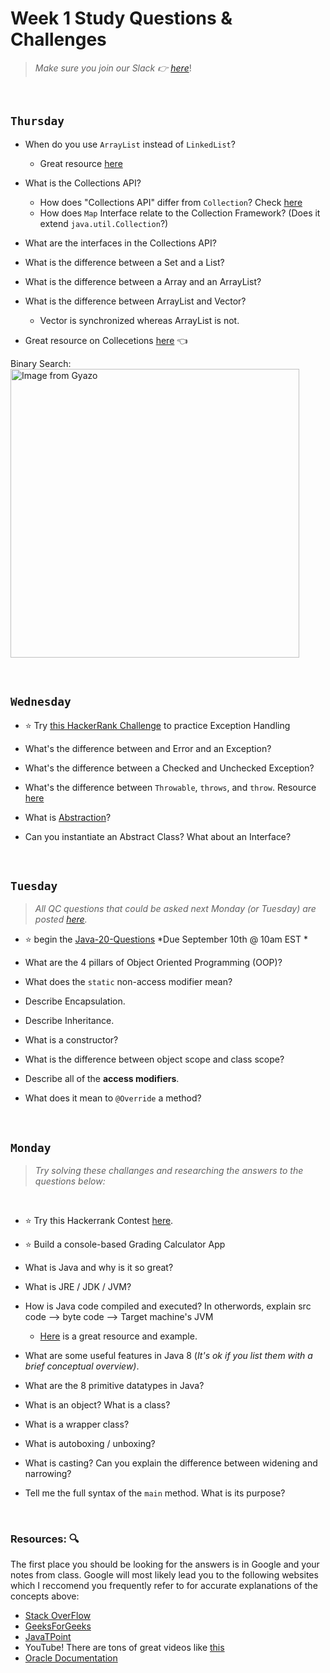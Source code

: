 # Week 1 Study Questions & Challenges
> *Make sure you join our Slack :point_right: [here](https://join.slack.com/t/210823-enterprise/shared_invite/zt-uf8m1o2a-UohL6Xj2ygl~BBUf__CqGg)*!

<br>

## `Thursday`
- When do you use `ArrayList` instead of `LinkedList`?
   - Great resource [here](https://stackoverflow.com/questions/322715/when-to-use-linkedlist-over-arraylist-in-java)
- What is the Collections API?
   - How does "Collections API" differ from `Collection`? Check [here](https://www.tutorialspoint.com/difference-between-collection-and-collections-in-java#:~:text=Collection%20framework%20contains%20multiple%20wrapper,Hashtable%2C%20collection%20interfaces%20and%20etc.&text=Java%20util%20collection%20%2D%20It%20contains,%2C%20queue%20%2C%20List%20and%20etc.)
   - How does `Map` Interface relate to the Collection Framework? (Does it extend `java.util.Collection`?)

- What are the interfaces in the Collections API?

- What is the difference between a Set and a List?

- What is the difference between a Array and an ArrayList?

- What is the difference between ArrayList and Vector?
   - Vector is synchronized whereas ArrayList is not. 

- Great resource on Collecetions [here](https://www.javatpoint.com/collections-in-java) 👈
   
Binary Search: 
<a href="https://gyazo.com/c8aa9f554a7081e2b4a9dbcf1c2b5f02"><img src="https://i.gyazo.com/c8aa9f554a7081e2b4a9dbcf1c2b5f02.gif" alt="Image from Gyazo" width="462"/></a>


<br>

## `Wednesday`
- :star: Try [this HackerRank Challenge](https://www.hackerrank.com/210823-enterprise-hr2) to practice Exception Handling

- What's the difference between and Error and an Exception?

- What's the difference between a Checked and Unchecked Exception?

- What's the difference between `Throwable`, `throws`, and `throw`. Resource [here](https://stackoverflow.com/questions/3940213/exception-handling-throw-throws-and-throwable#:~:text=throws%20%3A%20a%20method%20signature%20token,be%20thrown%20(and%20caught).)

- What is [Abstraction](https://www.w3schools.com/java/java_abstract.asp)?

- Can you instantiate an Abstract Class? What about an Interface?

<br>

## `Tuesday`
> *All QC questions that could be asked next Monday (or Tuesday) are posted [here](https://github.com/210823-Enterprise/demos/blob/main/week1/qc-questions.md).*

- :star: begin the [Java-20-Questions](https://classroom.github.com/a/zNfqeiJQ) *Due September 10th @ 10am EST *

- What are the 4 pillars of Object Oriented Programming (OOP)?

- What does the `static` non-access modifier mean?

- Describe Encapsulation.

- Describe Inheritance.

- What is a constructor?

- What is the difference between object scope and class scope?

- Describe all of the **access modifiers**.

- What does it mean to `@Override` a method?


<br>

## `Monday`
> *Try solving these challanges and researching the answers to the questions below:*

<br>

- :star: Try this Hackerrank Contest [here](https://www.hackerrank.com/210823-enterprise-hr1). 
- :star: Build a console-based Grading Calculator App

- What is Java and why is it so great?

- What is JRE / JDK / JVM?
   
- How is Java code compiled and executed? In otherwords, explain src code --> byte code --> Target machine's JVM

   - [Here](https://www.dummies.com/programming/java/what-is-a-java-virtual-machine/#:~:text=Generally%2C%20computers%20don't%20execute,in%20a%20slightly%20different%20way.) is a great resource and example.

- What are some useful features in Java 8 (*It's ok if you list them with a brief conceptual overview)*.

- What are the 8 primitive datatypes in Java?

- What is an object?  What is a class?

- What is a wrapper class?

- What is autoboxing / unboxing?

- What is casting? Can you explain the difference between widening and narrowing?

- Tell me the full syntax of the `main` method. What is its purpose?

<br>

### Resources: :mag:
The first place you should be looking for the answers is in Google and your notes from class. Google will most likely lead you to the following websites which I reccomend you frequently refer to for accurate explanations of the concepts above:

- [Stack OverFlow](https://stackoverflow.com/)
- [GeeksForGeeks](https://www.geeksforgeeks.org/)
- [JavaTPoint](https://www.javatpoint.com/)
- YouTube! There are tons of great videos like [this](https://www.youtube.com/watch?v=tppI4lJDnY4)
- [Oracle Documentation](https://docs.oracle.com/javase/8/docs/)

